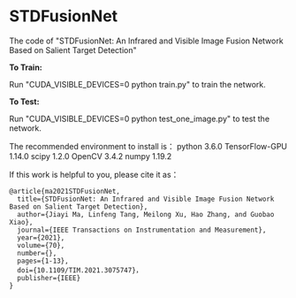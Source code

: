 # STDFusionNet
The code of "STDFusionNet: An Infrared and Visible Image Fusion Network Based on Salient Target Detection"

**To Train:**

Run "CUDA_VISIBLE_DEVICES=0 python train.py" to train the network.

**To Test:**

Run "CUDA_VISIBLE_DEVICES=0 python test_one_image.py" to test the network.

The recommended environment to install is：
python 3.6.0
TensorFlow-GPU 1.14.0
scipy 1.2.0
OpenCV 3.4.2
numpy 1.19.2

If this work is helpful to you, please cite it as：
```
@article{ma2021STDFusionNet,
  title={STDFusionNet: An Infrared and Visible Image Fusion Network Based on Salient Target Detection},
  author={Jiayi Ma, Linfeng Tang, Meilong Xu, Hao Zhang, and Guobao Xiao},
  journal={IEEE Transactions on Instrumentation and Measurement},
  year={2021},
  volume={70},
  number={},
  pages={1-13},
  doi={10.1109/TIM.2021.3075747}，
  publisher={IEEE}
}
```
